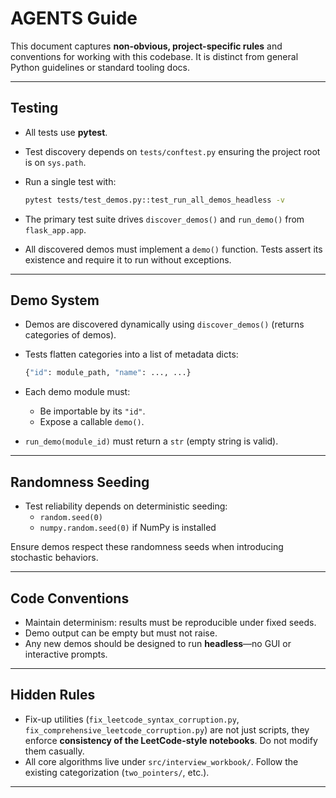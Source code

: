 # AGENTS Guide

This document captures **non-obvious, project-specific rules** and conventions for working with this codebase. It is distinct from general Python guidelines or standard tooling docs.

---

## Testing
- All tests use **pytest**.  
- Test discovery depends on `tests/conftest.py` ensuring the project root is on `sys.path`.  
- Run a single test with:

  ```bash
  pytest tests/test_demos.py::test_run_all_demos_headless -v
  ```

- The primary test suite drives `discover_demos()` and `run_demo()` from `flask_app.app`.  
- All discovered demos must implement a `demo()` function. Tests assert its existence and require it to run without exceptions.

---

## Demo System
- Demos are discovered dynamically using `discover_demos()` (returns categories of demos).  
- Tests flatten categories into a list of metadata dicts:  
  ```python
  {"id": module_path, "name": ..., ...}
  ```  
- Each demo module must:  
  - Be importable by its `"id"`.  
  - Expose a callable `demo()`.

- `run_demo(module_id)` must return a `str` (empty string is valid).

---

## Randomness Seeding
- Test reliability depends on deterministic seeding:
  - `random.seed(0)`  
  - `numpy.random.seed(0)` if NumPy is installed

Ensure demos respect these randomness seeds when introducing stochastic behaviors.

---

## Code Conventions
- Maintain determinism: results must be reproducible under fixed seeds.  
- Demo output can be empty but must not raise.  
- Any new demos should be designed to run **headless**—no GUI or interactive prompts.  

---

## Hidden Rules
- Fix-up utilities (`fix_leetcode_syntax_corruption.py`, `fix_comprehensive_leetcode_corruption.py`) are not just scripts, they enforce **consistency of the LeetCode-style notebooks**. Do not modify them casually.  
- All core algorithms live under `src/interview_workbook/`. Follow the existing categorization (`two_pointers/`, etc.).  

---